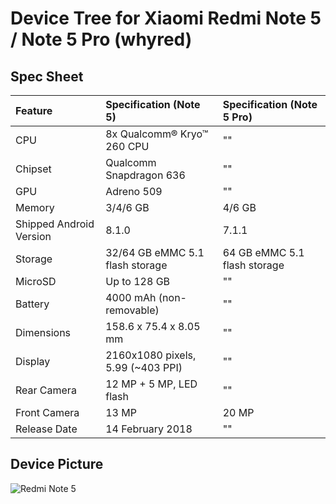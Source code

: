 # Device Tree for Xiaomi Redmi Note 5 / Note 5 Pro (whyred)

## Spec Sheet

| Feature                 | Specification (Note 5)            | Specification (Note 5 Pro)        |
| :---------------------- | :-------------------------------- | :-------------------------------- |
| CPU                     | 8x Qualcomm® Kryo™ 260 CPU        | ""                                |
| Chipset                 | Qualcomm Snapdragon 636           | ""                                |
| GPU                     | Adreno 509                        | ""                                |
| Memory                  | 3/4/6 GB                          | 4/6 GB                            |
| Shipped Android Version | 8.1.0                             | 7.1.1                             |
| Storage                 | 32/64 GB eMMC 5.1 flash storage   | 64 GB eMMC 5.1 flash storage      |
| MicroSD                 | Up to 128 GB                      | ""                                |
| Battery                 | 4000 mAh (non-removable)          | ""                                |
| Dimensions              | 158.6 x 75.4 x 8.05 mm            | ""                                |
| Display                 | 2160x1080 pixels, 5.99 (~403 PPI) | ""                                |
| Rear Camera             | 12 MP + 5 MP, LED flash           | ""                                |
| Front Camera            | 13 MP                             | 20 MP                             |
| Release Date            | 14 February 2018                  | ""                                |

## Device Picture

![Redmi Note 5](http://i01.appmifile.com/webfile/globalimg/2018/02141/phone-black.jpg "Redmi Note 5")

